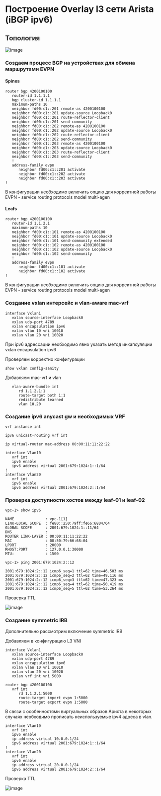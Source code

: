 # Построение Overlay l3 сети Arista (iBGP ipv6)

## Топология 

![image](https://github.com/user-attachments/assets/3c407a2c-38d0-45d6-8672-ca934767d181)



### Создаем процесс BGP на устройствах для обмена маршрутами EVPN 

#### Spines

```
router bgp 4200100100
   router-id 1.1.1.1
   bgp cluster-id 1.1.1.1
   maximum-paths 10
   neighbor fd00:c1::201 remote-as 4200100100
   neighbor fd00:c1::201 update-source Loopback0
   neighbor fd00:c1::201 route-reflector-client
   neighbor fd00:c1::201 send-community
   neighbor fd00:c1::202 remote-as 4200100100
   neighbor fd00:c1::202 update-source Loopback0
   neighbor fd00:c1::202 route-reflector-client
   neighbor fd00:c1::202 send-community
   neighbor fd00:c1::203 remote-as 4200100100
   neighbor fd00:c1::203 update-source Loopback0
   neighbor fd00:c1::203 route-reflector-client
   neighbor fd00:c1::203 send-community
   !
   address-family evpn
      neighbor fd00:c1::201 activate
      neighbor fd00:c1::202 activate
      neighbor fd00:c1::203 activate
!
```

В конфигурации необходимо включить опцию для корректной работы EVPN - service routing protocols model multi-agen

#### Leafs

```
router bgp 4200100100
   router-id 1.1.2.1
   maximum-paths 10
   neighbor fd00:c1::101 remote-as 4200100100
   neighbor fd00:c1::101 update-source Loopback0
   neighbor fd00:c1::101 send-community extended
   neighbor fd00:c1::102 remote-as 4200100100
   neighbor fd00:c1::102 update-source Loopback0
   neighbor fd00:c1::102 send-community
   !
   address-family evpn
      neighbor fd00:c1::101 activate
      neighbor fd00:c1::102 activate
!
```

В конфигурации необходимо включить опцию для корректной работы EVPN - service routing protocols model multi-agen

### Создание vxlan интерсейс и vlan-aware mac-vrf

```
interface Vxlan1
   vxlan source-interface Loopback0
   vxlan udp-port 4789
   vxlan encapsulation ipv6
   vxlan vlan 10 vni 10010
   vxlan vlan 20 vni 10020
```

При ipv6 адрессации необходимо явно указать метод инкапсуляции vxlan encapsulation ipv6

Проверяем корректно конфигурации

```
show vxlan config-sanity
```

Добавляем mac-vrf и vlan

```
   vlan-aware-bundle int
      rd 1.1.2.1:1
      route-target both 1:1
      redistribute learned
      vlan 10,20
```

### Создание ipv6 anycast gw и необходимых VRF

```
vrf instance int

ipv6 unicast-routing vrf int

ip virtual-router mac-address 00:00:11:11:22:22

interface Vlan10
   vrf int
   ipv6 enable
   ipv6 address virtual 2001:679:1024:1::1/64
!
interface Vlan20
   vrf int
   ipv6 enable
   ipv6 address virtual 2001:679:1024:2::1/64
```


### Проверка доступности хостов между leaf-01 и leaf-02

```
vpc-1> show ipv6

NAME              : vpc-1[1]
LINK-LOCAL SCOPE  : fe80::250:79ff:fe66:6804/64
GLOBAL SCOPE      : 2001:679:1024:1::11/64
DNS               :
ROUTER LINK-LAYER : 00:00:11:11:22:22
MAC               : 00:50:79:66:68:04
LPORT             : 20000
RHOST:PORT        : 127.0.0.1:30000
MTU:              : 1500

vpc-1> ping 2001:679:1024:2::12

2001:679:1024:2::12 icmp6_seq=1 ttl=62 time=46.503 ms
2001:679:1024:2::12 icmp6_seq=2 ttl=62 time=49.116 ms
2001:679:1024:2::12 icmp6_seq=3 ttl=62 time=47.323 ms
2001:679:1024:2::12 icmp6_seq=4 ttl=62 time=50.419 ms
2001:679:1024:2::12 icmp6_seq=5 ttl=62 time=53.264 ms

```

Проверка TTL

![image](https://github.com/user-attachments/assets/33334103-2ff2-43e1-bddc-b3bba79e1c6d)


### Создание symmetric IRB

Дополнительно рассмотрим включение symmetric IRB

Добавляем в конфигурацию L3 VNI

```
interface Vxlan1
   vxlan source-interface Loopback0
   vxlan udp-port 4789
   vxlan encapsulation ipv6
   vxlan vlan 10 vni 10010
   vxlan vlan 20 vni 10020
   vxlan vrf int vni 5000 
```
```
router bgp 4200100100
   vrf int
      rd 1.1.2.1:5000
      route-target import evpn 1:5000
      route-target export evpn 1:5000
```

В связи с особенностями виртуальных образов Ариста в некоторых случаях необходимо прописать неиспользуемые ipv4 адреса в vlan. 

```
interface Vlan10
   vrf int
   ipv6 enable
   ip address virtual 10.0.0.1/24
   ipv6 address virtual 2001:679:1024:1::1/64
!
interface Vlan20
   vrf int
   ipv6 enable
   ip address virtual 20.0.0.1/24
   ipv6 address virtual 2001:679:1024:2::1/64
```

Проверка TTL

![image](https://github.com/user-attachments/assets/becdb487-9e26-495b-b0da-25ea4320db2f)







